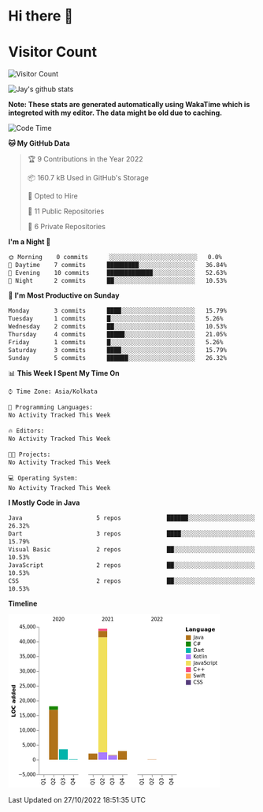 # Hi there 👋 

# Visitor Count
![Visitor Count](https://profile-counter.glitch.me/jay-buddhdev/count.svg)

![Jay's github stats](https://github-readme-stats.vercel.app/api?username=jay-buddhdev&show_icons=true&theme=chartreuse-dark)

**Note: These stats are generated automatically using WakaTime which is integreted with my editor. The data might be old due to caching.**

<!--START_SECTION:waka-->
![Code Time](http://img.shields.io/badge/Code%20Time-155%20hrs%2017%20mins-blue)

**🐱 My GitHub Data** 

> 🏆 9 Contributions in the Year 2022
 > 
> 📦 160.7 kB Used in GitHub's Storage 
 > 
> 💼 Opted to Hire
 > 
> 📜 11 Public Repositories 
 > 
> 🔑 6 Private Repositories  
 > 
**I'm a Night 🦉** 

```text
🌞 Morning    0 commits      ░░░░░░░░░░░░░░░░░░░░░░░░░   0.0% 
🌆 Daytime    7 commits      █████████░░░░░░░░░░░░░░░░   36.84% 
🌃 Evening    10 commits     █████████████░░░░░░░░░░░░   52.63% 
🌙 Night      2 commits      ██░░░░░░░░░░░░░░░░░░░░░░░   10.53%

```
📅 **I'm Most Productive on Sunday** 

```text
Monday       3 commits      ████░░░░░░░░░░░░░░░░░░░░░   15.79% 
Tuesday      1 commits      █░░░░░░░░░░░░░░░░░░░░░░░░   5.26% 
Wednesday    2 commits      ██░░░░░░░░░░░░░░░░░░░░░░░   10.53% 
Thursday     4 commits      █████░░░░░░░░░░░░░░░░░░░░   21.05% 
Friday       1 commits      █░░░░░░░░░░░░░░░░░░░░░░░░   5.26% 
Saturday     3 commits      ████░░░░░░░░░░░░░░░░░░░░░   15.79% 
Sunday       5 commits      ██████░░░░░░░░░░░░░░░░░░░   26.32%

```


📊 **This Week I Spent My Time On** 

```text
⌚︎ Time Zone: Asia/Kolkata

💬 Programming Languages: 
No Activity Tracked This Week

🔥 Editors: 
No Activity Tracked This Week

🐱‍💻 Projects: 
No Activity Tracked This Week

💻 Operating System: 
No Activity Tracked This Week

```

**I Mostly Code in Java** 

```text
Java                     5 repos             ██████░░░░░░░░░░░░░░░░░░░   26.32% 
Dart                     3 repos             ████░░░░░░░░░░░░░░░░░░░░░   15.79% 
Visual Basic             2 repos             ██░░░░░░░░░░░░░░░░░░░░░░░   10.53% 
JavaScript               2 repos             ██░░░░░░░░░░░░░░░░░░░░░░░   10.53% 
CSS                      2 repos             ██░░░░░░░░░░░░░░░░░░░░░░░   10.53%

```


**Timeline**

![Chart not found](https://raw.githubusercontent.com/jay-buddhdev/jay-buddhdev/master/charts/bar_graph.png) 


 Last Updated on 27/10/2022 18:51:35 UTC
<!--END_SECTION:waka-->


